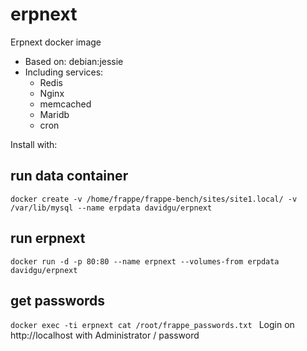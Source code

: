 # erpnext

Erpnext docker image

* Based on: debian:jessie
* Including services: 
  * Redis
  * Nginx
  * memcached
  * Maridb
  * cron
 
Install with:


## run data container
`docker create -v /home/frappe/frappe-bench/sites/site1.local/ -v /var/lib/mysql --name erpdata davidgu/erpnext
`
## run erpnext
`docker run -d -p 80:80 --name erpnext --volumes-from erpdata davidgu/erpnext
`

## get passwords
`docker exec -ti erpnext cat /root/frappe_passwords.txt
`
Login on http://localhost with Administrator / password

